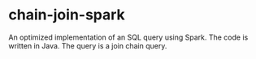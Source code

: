 # chain-join-spark
An optimized implementation of an SQL query using Spark. The code is written in Java. The query is a join chain query.
